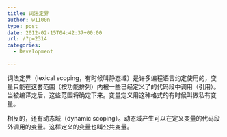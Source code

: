 ```yaml
---
title: 词法定界
author: w1100n
type: post
date: 2012-02-15T04:42:37+00:00
url: /?p=2314
categories:
  - Development

---
```

词法定界（lexical scoping，有时候叫静态域）是许多编程语言约定使用的，变量只能在这套范围（按功能排列）内被一些已经定义了的代码段中调用（引用）。当被编译之后，这些范围将确定下来。变量定义用这种格式的有时候叫做私有变量。
  
相反的，还有动态域（dynamic scoping）。动态域产生可以在定义变量的代码段外调用的变量。这样定义的变量也叫公共变量。